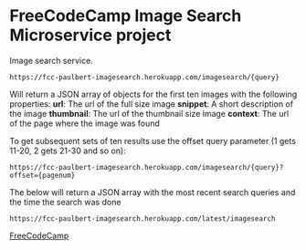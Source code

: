 # FreeCodeCamp Image Search Microservice project

Image search service.

`https://fcc-paulbert-imagesearch.herokuapp.com/imagesearch/{query}`

Will return a JSON array of objects for the first ten images with the following properties:
__url__: The url of the full size image
__snippet__: A short description of the image
__thumbnail__: The url of the thumbnail size image
__context__: The url of the page where the image was found

To get subsequent sets of ten results use the offset query parameter (1 gets 11-20, 2 gets 21-30 and so on):

`https://fcc-paulbert-imagesearch.herokuapp.com/imagesearch/{query}?offset={pagenum}`

The below will return a JSON array with the most recent search queries and the time the search was done

`https://fcc-paulbert-imagesearch.herokuapp.com/latest/imagesearch`

[FreeCodeCamp](http://www.freecodecamp.com)
